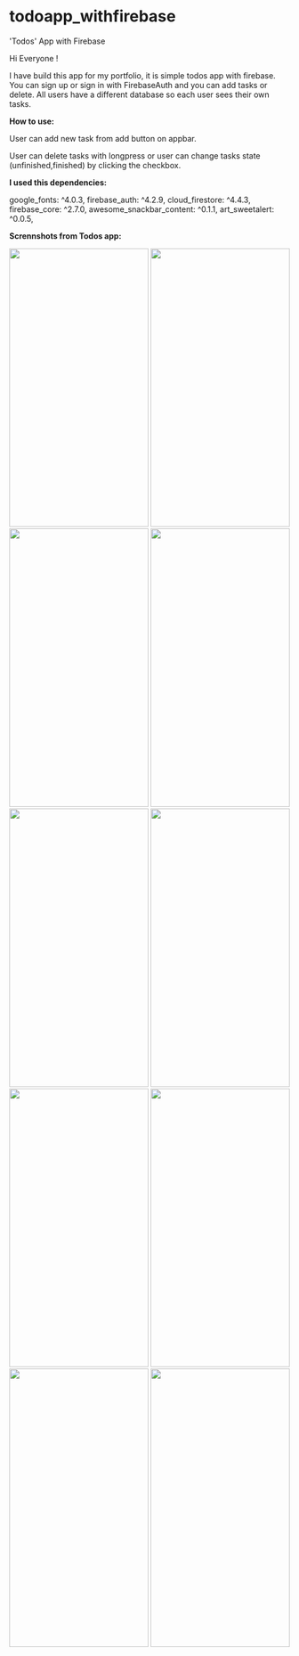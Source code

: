 # todoapp_withfirebase
'Todos' App with Firebase

Hi Everyone ! 

I have build this app for my portfolio, it is simple todos app with firebase. You can sign up or sign in with FirebaseAuth and you can add tasks or delete. All users have a different database so each user sees their own tasks.

<strong>How to use:</strong>

User can add new task from add button on appbar.

User can delete tasks with longpress or user can change tasks state (unfinished,finished) by clicking the checkbox.

<strong>I used this dependencies:</strong>

  google_fonts: ^4.0.3,
  firebase_auth: ^4.2.9,
  cloud_firestore: ^4.4.3,
  firebase_core: ^2.7.0,
  awesome_snackbar_content: ^0.1.1,
  art_sweetalert: ^0.0.5,
  
<strong>Scrennshots from Todos app:</strong>


<div>
  <img src='https://user-images.githubusercontent.com/57591410/223057982-0d049623-9ae4-4f2d-bce3-78ebbfc6a8e6.png' width='250' height='500'>
<img src='https://user-images.githubusercontent.com/57591410/223058074-07426295-4c14-48d7-809d-b27b21aa3427.png' width='250' height='500'>
<img src='https://user-images.githubusercontent.com/57591410/223058078-2244a5c3-41ec-4e35-8a16-d090cf693a15.png' width='250' height='500'>
<img src='https://user-images.githubusercontent.com/57591410/223058080-478fcc86-247d-455b-a731-36b414364258.png' width='250' height='500'>
<img src='https://user-images.githubusercontent.com/57591410/223058084-3fd418c2-00aa-453a-bd33-b834455440ac.png' width='250' height='500'>
<img src='https://user-images.githubusercontent.com/57591410/223058087-fc0193a9-aaed-46df-a086-98cb1598eb36.png' width='250' height='500'>
<img src='https://user-images.githubusercontent.com/57591410/223058090-007d3340-1fb2-4f00-8eba-63abc351ea7f.png' width='250' height='500'>
<img src='https://user-images.githubusercontent.com/57591410/223058092-631fe0a5-d80f-41bd-ac37-08bd4568e303.png' width='250' height='500'>
<img src='https://user-images.githubusercontent.com/57591410/223058093-9dd48bc3-8256-4d96-9639-43aa680d16c6.png' width='250' height='500'>
<img src='https://user-images.githubusercontent.com/57591410/223058096-ec248ffb-667d-4a1e-9813-d0f323ef0335.png' width='250' height='500'>
  </div>
